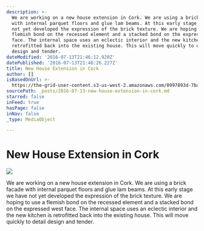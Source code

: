```yaml
---
description: >-
  We are working on a new house extension in Cork. We are using a brick facade
  with internal parquet floors and glue lam beams. At this early stage we have
  not yet developed the expression of the brick texture. We are hoping to use a
  flemish bond on the recessed element and a stacked bond on the expressed west
  face. The internal space uses an eclectic interior and the new kitchen is
  retrofitted back into the existing house. This will move quickly to detail
  design and tender.
dateModified: '2016-07-13T21:46:12.920Z'
datePublished: '2016-07-13T21:46:26.227Z'
title: New House Extension in Cork
author: []
isBasedOnUrl: >-
  https://the-grid-user-content.s3-us-west-2.amazonaws.com/0997893d-7bac-41fb-b7c9-b7af17bee76a.jpg
sourcePath: _posts/2016-07-13-new-house-extension-in-cork.md
starred: false
inFeed: true
hasPage: false
inNav: false
_type: MediaObject

---
```

# New House Extension in Cork
![](https://s3-us-west-2.amazonaws.com/the-grid-img/p/b3424574fefe0843640705adcee75beb3635885f.jpg)

We are working on a new house extension in Cork. We are using a brick facade with internal parquet floors and glue lam beams. At this early stage we have not yet developed the expression of the brick texture. We are hoping to use a flemish bond on the recessed element and a stacked bond on the expressed west face. The internal space uses an eclectic interior and the new kitchen is retrofitted back into the existing house. This will move quickly to detail design and tender.